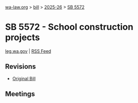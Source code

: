 [wa-law.org](/) > [bill](/bill/) > [2025-26](/bill/2025-26/) > [SB 5572](/bill/2025-26/sb/5572/)

# SB 5572 - School construction projects
[leg.wa.gov](https://app.leg.wa.gov/billsummary?BillNumber=5572&Year=2025&Initiative=false) | [RSS Feed](./rss.xml)

## Revisions
* [Original Bill](1/)

## Meetings